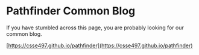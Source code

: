 # Pathfinder Common Blog

If you have stumbled across this page, you are probably looking for our common blog.

[https://csse497.github.io/pathfinder](https://csse497.github.io/pathfinder)
